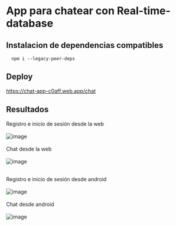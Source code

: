 # App para chatear con Real-time-database


## Instalacion de dependencias compatibles
```
  npm i --legacy-peer-deps
```
## Deploy

https://chat-app-c0aff.web.app/chat

## Resultados
Registro e inicio de sesión desde la web
</br></br>
![image](https://github.com/Miguel-Paredes/Segunda-evaluaci-n/assets/117742977/745381eb-ac55-4c97-834f-ae9748ef18a0)
</br></br>
Chat desde la web
</br></br>
![image](https://github.com/Miguel-Paredes/Segunda-evaluaci-n/assets/117742977/2b499c54-3a4c-497e-87dc-74dc383fa430)
</br></br>

Registro e inicio de sesión desde android
</br></br>
![image](https://github.com/Miguel-Paredes/Segunda-evaluaci-n/assets/117742977/38b15ea8-96ff-4fb0-a70e-252be7042e28)
</br></br>
Chat desde android
</br></br>
![image](https://github.com/Miguel-Paredes/Segunda-evaluaci-n/assets/117742977/c1eff9c7-6c9f-438a-ab57-af98746eb9dc)
